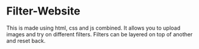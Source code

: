 # Filter-Website
This is made using html, css and js combined. It allows you to upload images and try on different filters. Filters can be layered on top of another and reset back.
